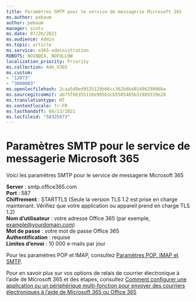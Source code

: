 ```yaml
---
title: Paramètres SMTP pour le service de messagerie Microsoft 365
ms.author: pebaum
author: pebaum
manager: scotv
ms.date: 07/26/2021
ms.audience: Admin
ms.topic: article
ms.service: o365-administration
ROBOTS: NOINDEX, NOFOLLOW
localization_priority: Priority
ms.collection: Adm_O365
ms.custom:
- "12073"
- "3000003"
ms.openlocfilehash: 2caa5d8ed9525129b66cc362b8b40149629006ba
ms.sourcegitcommit: ab75f66355116e995b3cb5505465b31989339e28
ms.translationtype: HT
ms.contentlocale: fr-FR
ms.lasthandoff: 08/13/2021
ms.locfileid: "58325973"
---
```

# <a name="smtp-settings-for-the-microsoft-365-mail-service"></a>Paramètres SMTP pour le service de messagerie Microsoft 365

Voici les paramètres SMTP pour le service de messagerie Microsoft 365

**Server** : smtp.office365.com </br>
**Port** : 587 </br>
**Chiffrement** : STARTTLS (Seule la version TLS 1.2 est prise en charge maintenant. Vérifiez que votre application ou appareil prend en charge TLS 1.2) </br>
**Nom d’utilisateur** : votre adresse Office 365 (par exemple, example@yourdomain.com) </br>
**Mot de passe** : votre mot de passe Office 365 </br>
**Authentification** : requise </br>
**Limites d’envoi** : 10 000 e-mails par jour </br>

Pour les paramètres POP et IMAP, consultez [Paramètres POP, IMAP et SMTP](https://support.microsoft.com/office/pop-imap-and-smtp-settings-8361e398-8af4-4e97-b147-6c6c4ac95353).
 
Pour en savoir plus sur vos options de relais de courrier électronique à l’aide de Microsoft 365 et des étapes, consultez [Comment configurer une application ou un périphérique multi-fonction pour envoyer des courriers électroniques à l’aide de Microsoft 365 ou Office 365](https://docs.microsoft.com/exchange/mail-flow-best-practices/how-to-set-up-a-multifunction-device-or-application-to-send-email-using-microsoft-365-or-office-365)